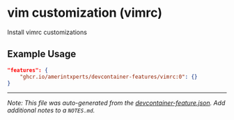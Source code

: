 
# vim customization (vimrc)

Install vimrc customizations

## Example Usage

```json
"features": {
    "ghcr.io/amerintxperts/devcontainer-features/vimrc:0": {}
}
```





---

_Note: This file was auto-generated from the [devcontainer-feature.json](https://github.com/amerintxperts/devcontainer-features/blob/main/src/vimrc/devcontainer-feature.json).  Add additional notes to a `NOTES.md`._

